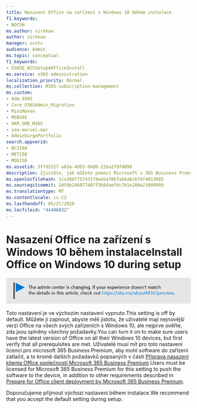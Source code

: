 ```yaml
---
title: Nasazení Office na zařízení s Windows 10 během instalace
f1.keywords:
- NOCSH
ms.author: sirkkuw
author: sirkkuw
manager: scotv
audience: Admin
ms.topic: conceptual
f1_keywords:
- O365E_BCSSetup4OfficeInstall
ms.service: o365-administration
localization_priority: Normal
ms.collection: M365-subscription-management
ms.custom:
- Adm_O365
- Core_O365Admin_Migration
- MiniMaven
- MSB365
- OKR_SMB_M365
- seo-marvel-mar
- AdminSurgePortfolio
search.appverid:
- BCS160
- MET150
- MOE150
ms.assetid: 5ffd5327-a83a-4d53-94d6-22ba2f9fd090
description: Zjistěte, jak můžete pomocí Microsoft u 365 Business Premium automaticky zajistit, aby uživatelé měli na všech svých zařízeních s Windows 10 nejnovější verzi Office.
ms.openlocfilehash: 1ca386f75743178aebaf0bfabbabcb74f4813685
ms.sourcegitcommit: 2d59b24b877487f3b84aefdc7b1e200a21009999
ms.translationtype: MT
ms.contentlocale: cs-CZ
ms.lasthandoff: 05/27/2020
ms.locfileid: "44400832"
---
```

# <a name="install-office-on-windows-10-during-setup"></a><span data-ttu-id="a0b8d-103">Nasazení Office na zařízení s Windows 10 během instalace</span><span class="sxs-lookup"><span data-stu-id="a0b8d-103">Install Office on Windows 10 during setup</span></span>

![Banner, který přejděte na https://aka.ms/aboutM365preview .](../media/m365admincenterchanging.png)

<span data-ttu-id="a0b8d-105">Toto nastavení je ve výchozím nastavení vypnuto.</span><span class="sxs-lookup"><span data-stu-id="a0b8d-105">This setting is off by default.</span></span> <span data-ttu-id="a0b8d-106">Můžete ji zapnout, abyste měli jistotu, že uživatelé mají nejnovější verzi Office na všech svých zařízeních s Windows 10, ale nejprve ověřte, zda jsou splněny všechny požadavky.</span><span class="sxs-lookup"><span data-stu-id="a0b8d-106">You can turn it on to make sure users have the latest version of Office on all their Windows 10 devices, but first verify that all prerequisites are met.</span></span> <span data-ttu-id="a0b8d-107">Uživatelé musí mít pro toto nastavení licenci pro microsoft 365 Business Premium, aby mohl software do zařízení zatlačit, a to kromě dalších požadavků popsaných v části [Příprava nasazení klienta Office společností Microsoft 365 Business Premium](prepare-for-office-client-deployment.md).</span><span class="sxs-lookup"><span data-stu-id="a0b8d-107">Users must be licensed for Microsoft 365 Business Premium for this setting to push the software to the device, in addition to other requirements described in [Prepare for Office client deployment by Microsoft 365 Business Premium](prepare-for-office-client-deployment.md).</span></span>
  
<span data-ttu-id="a0b8d-108">Doporučujeme přijmout výchozí nastavení během instalace.</span><span class="sxs-lookup"><span data-stu-id="a0b8d-108">We recommend that you accept the default setting during setup.</span></span>

